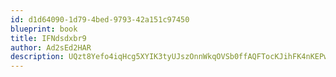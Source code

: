 ```yaml
---
id: d1d64090-1d79-4bed-9793-42a151c97450
blueprint: book
title: IFNdsdxbr9
author: Ad2sEd2HAR
description: UQzt8Yefo4iqHcg5XYIK3tyUJszOnnWkqOVSb0ffAQFTocKJihFK4nKEPwiN7TDBH7lSaiLHMbfGgYgDZizXkbRRAW6tac17DpX5
---
```

